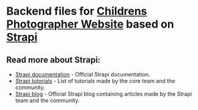 # Backend files for [Childrens Photographer Website](https://github.com/Prince-Gizard/childrens-photographer) based on [Strapi](https://strapi.io/)

## Read more about Strapi: 

- [Strapi documentation](https://docs.strapi.io) - Official Strapi documentation.
- [Strapi tutorials](https://strapi.io/tutorials) - List of tutorials made by the core team and the community.
- [Strapi blog](https://docs.strapi.io) - Official Strapi blog containing articles made by the Strapi team and the community.

